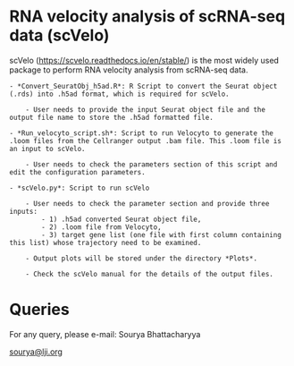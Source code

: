 RNA velocity analysis of scRNA-seq data (scVelo)
==================================================

scVelo (https://scvelo.readthedocs.io/en/stable/) is the most widely used package to perform RNA velocity analysis from scRNA-seq data.

	- *Convert_SeuratObj_h5ad.R*: R Script to convert the Seurat object (.rds) into .h5ad format, which is required for scVelo.

		- User needs to provide the input Seurat object file and the output file name to store the .h5ad formatted file.

	- *Run_velocyto_script.sh*: Script to run Velocyto to generate the .loom files from the Cellranger output .bam file. This .loom file is an input to scVelo.

		- User needs to check the parameters section of this script and edit the configuration parameters.

	- *scVelo.py*: Script to run scVelo

		- User needs to check the parameter section and provide three inputs: 
			- 1) .h5ad converted Seurat object file, 
			- 2) .loom file from Velocyto, 
			- 3) target gene list (one file with first column containing this list) whose trajectory need to be examined.

		- Output plots will be stored under the directory *Plots*.

		- Check the scVelo manual for the details of the output files.

Queries
=======

For any query, please e-mail:
Sourya Bhattacharyya

sourya@lji.org

